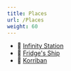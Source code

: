 ```yaml
---
title: Places
url: /Places
weight: 60
---
```


- 📁 [Infinity Station](./Infinity%20Station/)
- 📄 [Fridge's Ship](./Fridge%27s%20Ship)
- 📄 [Korriban](./Korriban)
